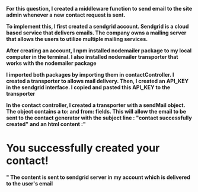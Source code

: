 **For this question, I created a middleware function to send email to the site admin whenever a new contact request is sent.**

**To implement this, I first created a sendgrid account. Sendgrid is a cloud based service that delivers emails. The company owns a mailing server that allows the users to  utilize  multiple mailing services.**

**After creating an account, I npm installed nodemailer package to my local computer in the terminal. I also installed nodemailer transporter that works with the nodemailer package**

**I imported both packages by importing them in contactController. I created a transporter to allows mail delivery. Then, I created an API_KEY in the sendgrid interface. I copied and pasted this API_KEY to the transporter**

**In the contact controller, I created a transporter with a sendMail object. The object contains a to: and from: fields. This will allow the email to be sent to the contact generator with the subject line : "contact  successfully created" and an html content :"<h1>You successfully created your contact!</h1>" The content is sent to sendgrid server in my account which is delivered to the user's email**



<!--- Write a description of the functionality you implemented for question 9 here.  No special formatting is required; however, if desired you can use the basic markdown syntax (https://www.markdownguide.org/cheat-sheet/) and view the result by right-clicking the file and selecting 'Open Preview'. -->